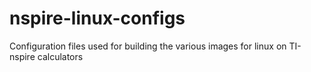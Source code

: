 nspire-linux-configs
====================

Configuration files used for building the various images for linux on TI-nspire calculators